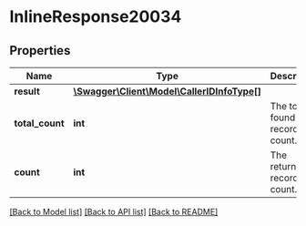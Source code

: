 # InlineResponse20034

## Properties
Name | Type | Description | Notes
------------ | ------------- | ------------- | -------------
**result** | [**\Swagger\Client\Model\CallerIDInfoType[]**](CallerIDInfoType.md) |  | [optional] 
**total_count** | **int** | The total found record count. | [optional] 
**count** | **int** | The returned record count. | [optional] 

[[Back to Model list]](../README.md#documentation-for-models) [[Back to API list]](../README.md#documentation-for-api-endpoints) [[Back to README]](../README.md)


